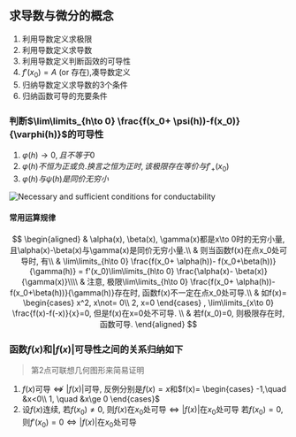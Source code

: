 ## 求导数与微分的概念

1. 利用导数定义求极限
2. 利用导数定义求导数
3. 利用导数定义判断函效的可导性
4. $f'(x_0)=A$ (or 存在),凑导数定义
5. 归纳导数定义求导数的3个条件
6. 归纳函数可导的充要条件

### 判断$\lim\limits_{h\to 0} \frac{f(x_0+ \psi(h))-f(x_0)}{\varphi(h)}$的可导性

1. $\varphi(h)\to 0, 且不等于0$
2. $\varphi(h) 不恒为正或负. 换言之恒为正时, 该极限存在等价与f'_+(x_0)$
3. $\varphi(h)与\psi(h)是同价无穷小$

![Necessary and sufficient conditions for conductability](NecessaryAndSufficientConditionsForConductability.jpeg)

#### 常用运算规律

$$
\begin{aligned}
	& \alpha(x), \beta(x), \gamma(x)都是x\to 0时的无穷小量, 且\alpha(x)-\beta(x)与\gamma(x)是同价无穷小量.\\
	& 则当函数f(x)在点x_0处可导时, 有\\
	& \lim\limits_{h\to 0} \frac{f(x_0+ \alpha(h))- f(x_0+\beta(h))}{\gamma(h)} = f'(x_0)\lim\limits_{h\to 0} \frac{\alpha(x)- \beta(x)}{\gamma(x)}\\\\
	& 注意, 极限\lim\limits_{h\to 0} \frac{f(x_0+ \alpha(h))- f(x_0+\beta(h))}{\gamma(h)}存在时, 函数f(x)不一定在点x_0处可导.\\
	& 如f(x)=
	\begin{cases}
		x^2, x\not= 0\\
		2, x=0
	\end{cases}
	, \lim\limits_{x\to 0} \frac{f(x)-f(-x)}{x}=0, 但是f(x)在x=0处不可导. \\
	& 若f(x_0)=0, 则极限存在时, 函数可导.
\end{aligned}
$$

### **函数$f(x)$和$|f(x)|$可导性之间的关系归纳如下**

> 第2点可联想几何图形来简易证明

1. $f(x)$可导$\nLeftrightarrow |f(x)|$可导, 反例分别是$f(x)=x$和$f(x)=
\begin{cases}
	-1,\quad &x<0\\
	1, \quad &x\ge 0
\end{cases}$
2. 设$f(x)$连续,
若$f(x_0)\not=0$, 则$f(x)$在$x_0$处可导$\Leftrightarrow |f(x)|$在$x_0$处可导
若$f(x_0)=0$, 则$f'(x_0)=0\Leftrightarrow |f(x)|$在$x_0$处可导
